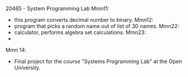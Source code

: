 20465 - System Programming Lab
Mmn11:
  *  this program converts decimal number to binary.
Mmn12:
  *  program that picks a random name out of list of 30 names.
Mmn22:
  * calculator, performs algebra set calculations.
Mmn23:
  * 
Mmn 14:
  * Final project for the course "Systems Programming Lab" at the Open University.
